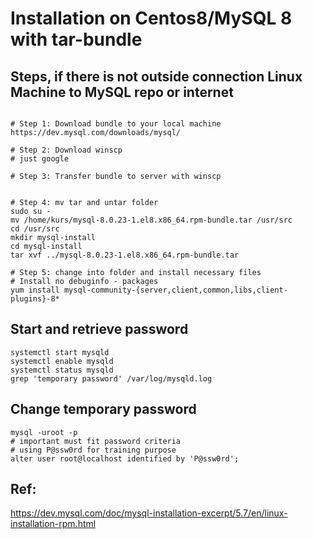 # Installation on Centos8/MySQL 8 with tar-bundle 

## Steps, if there is not outside connection Linux Machine to MySQL repo or internet 

```

# Step 1: Download bundle to your local machine 
https://dev.mysql.com/downloads/mysql/

# Step 2: Download winscp 
# just google 

# Step 3: Transfer bundle to server with winscp 


# Step 4: mv tar and untar folder 
sudo su - 
mv /home/kurs/mysql-8.0.23-1.el8.x86_64.rpm-bundle.tar /usr/src
cd /usr/src 
mkdir mysql-install
cd mysql-install
tar xvf ../mysql-8.0.23-1.el8.x86_64.rpm-bundle.tar

# Step 5: change into folder and install necessary files 
# Install no debuginfo - packages 
yum install mysql-community-{server,client,common,libs,client-plugins}-8*
```

## Start and retrieve password 

```
systemctl start mysqld
systemctl enable mysqld
systemctl status mysqld
grep 'temporary password' /var/log/mysqld.log
```

## Change temporary password 

```
mysql -uroot -p 
# important must fit password criteria
# using P@ssw0rd for training purpose 
alter user root@localhost identified by 'P@ssw0rd';
```

## Ref: 

https://dev.mysql.com/doc/mysql-installation-excerpt/5.7/en/linux-installation-rpm.html
